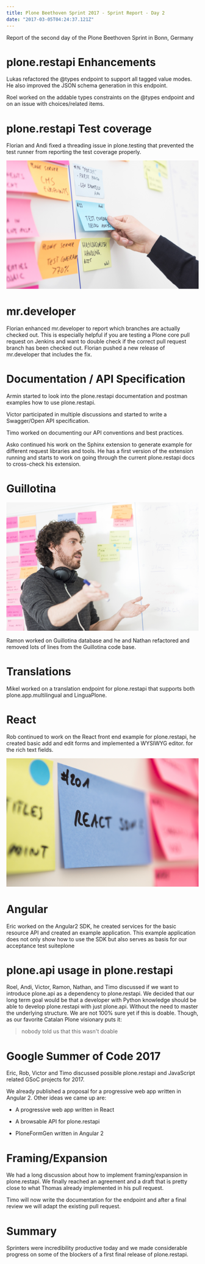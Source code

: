 ```yaml
---
title: Plone Beethoven Sprint 2017 - Sprint Report - Day 2
date: "2017-03-05T04:24:37.121Z"
---
```


Report of the second day of the Plone Beethoven Sprint in Bonn, Germany

# plone.restapi Enhancements

Lukas refactored the @types endpoint to support all tagged value modes. He also improved the JSON schema generation in this endpoint.

Roel worked on the addable types constraints on the @types endpoint and on an issue with choices/related items.

# plone.restapi Test coverage

Florian and Andi fixed a threading issue in plone.testing that prevented the test runner from reporting the test coverage properly.

![](1.jpeg)

# mr.developer

Florian enhanced mr.developer to report which branches are actually checked out. This is especially helpful if you are testing a Plone core pull request on Jenkins and want to double check if the correct pull request branch has been checked out. Florian pushed a new release of mr.developer that includes the fix.

# Documentation / API Specification

Armin started to look into the plone.restapi documentation and postman examples how to use plone.restapi.

Victor participated in multiple discussions and started to write a Swagger/Open API specification.

Timo worked on documenting our API conventions and best practices.

Asko continued his work on the Sphinx extension to generate example for different request libraries and tools. He has a first version of the extension running and starts to work on going through the current plone.restapi docs to cross-check his extension.

# Guillotina

![](2.jpeg)

Ramon worked on Guillotina database and he and Nathan refactored and removed lots of lines from the Guillotina code base.

# Translations

Mikel worked on a translation endpoint for plone.restapi that supports both plone.app.multilingual and LinguaPlone.

# React

Rob continued to work on the React front end example for plone.restapi, he created basic add and edit forms and implemented a WYSIWYG editor. for the rich text fields.

![](3.jpeg)

# Angular

Eric worked on the Angular2 SDK, he created services for the basic resource API and created an example application. This example application does not only show how to use the SDK but also serves as basis for our acceptance test suiteplone

# plone.api usage in plone.restapi

Roel, Andi, Victor, Ramon, Nathan, and Timo discussed if we want to introduce plone.api as a dependency to plone.restapi. We decided that our long term goal would be that a developer with Python knowledge should be able to develop plone.restapi with just plone.api. Without the need to master the underlying structure. We are not 100% sure yet if this is doable. Though, as our favorite Catalan Plone visionary puts it:

> nobody told us that this wasn't doable

# Google Summer of Code 2017

Eric, Rob, Victor and Timo discussed possible plone.restapi and JavaScript related GSoC projects for 2017.

We already published a proposal for a progressive web app written in Angular 2. Other ideas we came up are:

- A progressive web app written in React

- A browsable API for plone.restapi

- PloneFormGen written in Angular 2

# Framing/Expansion

We had a long discussion about how to implement framing/expansion in plone.restapi. We finally reached an agreement and a draft that is pretty close to what Thomas already implemented in his pull request.

Timo will now write the documentation for the endpoint and after a final review we will adapt the existing pull request.

# Summary

Sprinters were incredibility productive today and we made considerable progress on some of the blockers of a first final release of plone.restapi.